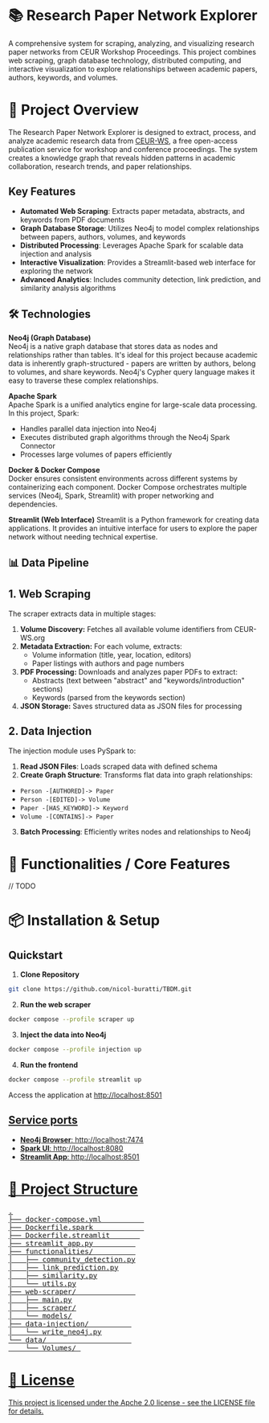 # 📚 Research Paper Network Explorer
A comprehensive system for scraping, analyzing, and visualizing research paper networks from CEUR Workshop Proceedings. This project combines web scraping, graph database technology, distributed computing, and interactive visualization to explore relationships between academic papers, authors, keywords, and volumes.

# 🎯 Project Overview
The Research Paper Network Explorer is designed to extract, process, and analyze academic research data from [CEUR-WS](www.CEUR-WS.org), a free open-access publication service for workshop and conference proceedings. The system creates a knowledge graph that reveals hidden patterns in academic collaboration, research trends, and paper relationships.

## Key Features
- **Automated Web Scraping**: Extracts paper metadata, abstracts, and keywords from PDF documents
- **Graph Database Storage**: Utilizes Neo4j to model complex relationships between papers, authors, volumes, and keywords
- **Distributed Processing**: Leverages Apache Spark for scalable data injection and analysis
- **Interactive Visualization**: Provides a Streamlit-based web interface for exploring the network
- **Advanced Analytics**: Includes community detection, link prediction, and similarity analysis algorithms

## 🛠️ Technologies
**Neo4j (Graph Database)**  
Neo4j is a native graph database that stores data as nodes and relationships rather than tables. It's ideal for this project because academic data is inherently graph-structured - papers are written by authors, belong to volumes, and share keywords. Neo4j's Cypher query language makes it easy to traverse these complex relationships.

**Apache Spark**  
Apache Spark is a unified analytics engine for large-scale data processing. In this project, Spark:

- Handles parallel data injection into Neo4j
- Executes distributed graph algorithms through the Neo4j Spark Connector
- Processes large volumes of papers efficiently

**Docker & Docker Compose**  
Docker ensures consistent environments across different systems by containerizing each component. Docker Compose orchestrates multiple services (Neo4j, Spark, Streamlit) with proper networking and dependencies.

**Streamlit (Web Interface)**
Streamlit is a Python framework for creating data applications. It provides an intuitive interface for users to explore the paper network without needing technical expertise.

## 📊 Data Pipeline
## 1. Web Scraping  
The scraper extracts data in multiple stages:

1. **Volume Discovery:** Fetches all available volume identifiers from CEUR-WS.org
2. **Metadata Extraction:** For each volume, extracts:
   - Volume information (title, year, location, editors)
   - Paper listings with authors and page numbers
3. **PDF Processing:** Downloads and analyzes paper PDFs to extract:
   - Abstracts (text between "abstract" and "keywords/introduction" sections)
   - Keywords (parsed from the keywords section)
4. **JSON Storage:** Saves structured data as JSON files for processing

## 2. Data Injection  
The injection module uses PySpark to:  
1. **Read JSON Files**: Loads scraped data with defined schema
2. **Create Graph Structure**: Transforms flat data into graph relationships:  
  - `Person -[AUTHORED]-> Paper`
  - `Person -[EDITED]-> Volume`
  - `Paper -[HAS_KEYWORD]-> Keyword`
  - `Volume -[CONTAINS]-> Paper`
    
3. **Batch Processing**: Efficiently writes nodes and relationships to Neo4j

# 🚀 Functionalities / Core Features

// TODO

# 📦 Installation & Setup
## Quickstart
  1. **Clone Repository**
  ```bash
  git clone https://github.com/nicol-buratti/TBDM.git
  ```

 2. **Run the web scraper**
  ```bash
  docker compose --profile scraper up
  ```

 3. **Inject the data into Neo4j**
  ```bash
  docker compose --profile injection up
  ```

 4. **Run the frontend**
  ```bash
  docker compose --profile streamlit up
  ```
Access the application at <u> http://localhost:8501 <u>

## Service ports
- **Neo4j Browser**: <u> http://localhost:7474 <u>
- **Spark UI**: <u> http://localhost:8080 <u>
- **Streamlit App**: <u> http://localhost:8501 <u>

# 📁 Project Structure
<pre>
.
├── docker-compose.yml          
├── Dockerfile.spark            
├── Dockerfile.streamlit       
├── streamlit_app.py          
├── functionalities/          
│   ├── community_detection.py
│   ├── link_prediction.py
│   ├── similarity.py
│   └── utils.py
├── web-scraper/              
│   ├── main.py
│   ├── scraper/
│   └── models/
├── data-injection/          
│   └── write_neo4j.py
└── data/                    
    └── Volumes/ </pre>

# 📄 License 
This project is licensed under the Apche 2.0 license - see the LICENSE file for details.




